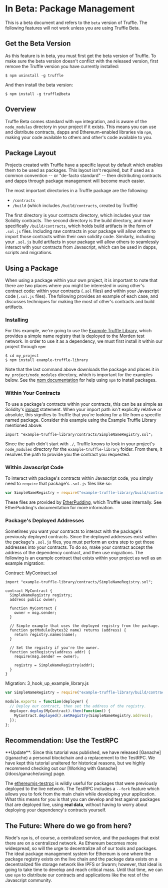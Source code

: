 # In Beta: Package Management

This is a beta document and refers to the `beta` version of Truffle. The following features will not work unless you are using Truffle Beta.

## Get the Beta Version

As this feature is in beta, you must first get the beta version of Truffle. To make sure the beta version doesn't conflict with the released version, first remove the Truffle version you have currently installed:

```
$ npm uninstall -g truffle
```

And then install the beta version:

```
$ npm install -g truffle@beta
```

## Overview

Truffle Beta comes standard with `npm` integration, and is aware of the `node_modules` directory in your project if it exists. This means you can use and distribute contracts, dapps and Ethereum-enabled libraries via `npm`, making your code available to others and other's code available to you.

## Package Layout

Projects created with Truffle have a specific layout by default which enables them to be used as packages. This layout isn't required, but if used as a common convention -- or "de-facto standard" -- then distributing contracts and dapps through package management will become much easier.

The most important directories in a Truffle package are the following:

* `/contracts`
* `/build` (which includes `/build/contracts`, created by Truffle)

The first directory is your contracts directory, which includes your raw Solidity contracts. The second directory is the build directory, and more specifically `/build/contracts`, which holds build artifacts in the form of `.sol.js` files. Including raw contracts in your package will allow others to import those contracts within their own solidity code. Similarly, including your `.sol.js` build artifacts in your package will allow others to seamlessly interact with your contracts from Javascript, which can be used in dapps, scripts and migrations.

## Using a Package

When using a package within your own project, it is important to note that there are two places where you might be interested in using other's contract code: within your contracts (`.sol` files) and within your Javascript code (`.sol.js` files). The following provides an example of each case, and discusses techniques for making the most of other's contracts and build artifacts.

### Installing

For this example, we're going to use the [Example Truffle Library](https://github.com/ConsenSys/example-truffle-library), which provides a simple name registry that is deployed to the Morden test network. In order to use it as a dependency, we must first install it within our project through `npm`:

```
$ cd my_project
$ npm install example-truffle-library
```

Note that the last command above downloads the package and places it in `my_project/node_modules` directory, which is important for the examples below. See the [npm documentation](https://docs.npmjs.com/) for help using `npm` to install packages.

### Within Your Contracts

To use a package's contracts within your contracts, this can be as simple as Solidity's [import](http://solidity.readthedocs.io/en/develop/layout-of-source-files.html?#importing-other-source-files) statement. When your import path isn't explicitly relative or absolute, this signifies to Truffle that you're looking for a file from a specific named package. Consider this example using the Example Truffle Library mentioned above:

```solidity
import "example-truffle-library/contracts/SimpleNameRegistry.sol";
```

Since the path didn't start with `./`, Truffle knows to look in your project's `node_modules` directory for the `example-truffle-library` folder. From there, it resolves the path to provide you the contract you requested.

### Within Javascript Code

To interact with package's contracts within Javascript code, you simply need to `require` that package's `.sol.js` files like so:

```javascript
var SimpleNameRegistry = require("example-truffle-library/build/contracts/SimpleNameRegistry.sol.js");
```

These files are provided by [EtherPudding](https://github.com/ConsenSys/ether-pudding), which Truffle uses internally. See EtherPudding's documentation for more information.

### Package's Deployed Addresses

Sometimes you want your contracts to interact with the package's previously deployed contracts. Since the deployed addresses exist within the package's `.sol.js` files, you must perform an extra step to get those addresses into your contracts. To do so, make your contract accept the address of the dependency contract, and then use migrations. The following is an example contract that exists within your project as well as an example migration:

Contract: MyContract.sol

```solidity
import "example-truffle-library/contracts/SimpleNameRegistry.sol";

contract MyContract {
  SimpleNameRegistry registry;
  address public owner;

  function MyContract {
    owner = msg.sender;
  }

  // Simple example that uses the deployed registry from the package.
  function getModule(bytes32 name) returns (address) {
    return registry.names(name);
  }

  // Set the registry if you're the owner.
  function setRegistry(address addr) {
    require(msg.sender == owner);

    registry = SimpleNameRegistry(addr);
  }
}

```

Migration: 3_hook_up_example_library.js

```javascript
var SimpleNameRegistry = require("example-truffle-library/build/contracts/SimpleNameRegistry.sol.js");

module.exports = function(deployer) {
  // Deploy our contract, then set the address of the registry.
  deployer.deploy(MyContract).then(function() {
    MyContract.deployed().setRegistry(SimpleNameRegistry.address);
  });
};
```

## Recommendation: Use the TestRPC

<p class="alert alert-info">
**Update**: Since this tutorial was published, we have released [Ganache](/ganache) a personal blockchain and a replacement to the TestRPC. We have kept this tutorial unaltered for historical reasons, but we highly recommend checking out our [Working with Ganache](/docs/ganache/using) page.
</p>

The [ethereumjs-testrpc](https://github.com/ethereumjs/testrpc) is wildly useful for packages that were previously deployed to the live network. The TestRPC includes a `--fork` feature which allows you to fork from the main chain while developing your application. What this means for you is that you can develop and test against packages that are deployed live, using **real data**, without having to worry about deploying your dependency's contracts yourself.

## The Future: Where do we go from here?

Node's `npm` is, of course, a centralized service, and the packages that exist there are on a centralized network. As Ethereum becomes more widespread, so will the urge to decentralize all of our tools and packages. The ideal package management system for Ethereum is one where the package registry exists on the live chain and the package data exists on a decentralized file storage network like IPFS or Swarm; however, that ideal is going to take time to develop and reach critical mass. Until that time, we can use `npm` to distribute our contracts and applications like the rest of the Javascript community.
